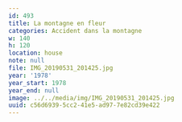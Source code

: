 ```yaml
---
id: 493
title: La montagne en fleur
categories: Accident dans la montagne
w: 140
h: 120
location: house
note: null
file: IMG_20190531_201425.jpg
year: '1978'
year_start: 1978
year_end: null
image: ../../media/img/IMG_20190531_201425.jpg
uuid: c56d6939-5cc2-41e5-ad97-7e82cd39e422
---
```


